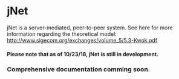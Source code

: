 # jNet

jNet is a server-mediated, peer-to-peer system. See here for more information regarding the theoretical model: http://www.sigecom.org/exchanges/volume_5/5.3-Kwok.pdf

#### Please note that as of 10/23/18, jNet is still in development.

### Comprehensive documentation comming soon.
